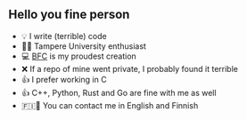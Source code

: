 ## Hello you fine person


- 💡  I write (terrible) code
- 👨‍🎓  Tampere University enthusiast
- 💻 [BFC](https://github.com/Tacomies/brainfuck) is my proudest creation
- ❌ If a repo of mine went private, I probably found it terrible
- 👍 I prefer working in C 
- 👍 C++, Python, Rust and Go are fine with me as well
- 🇫🇮🏴󠁧󠁢󠁥󠁮󠁧󠁿 You can contact me in English and Finnish
